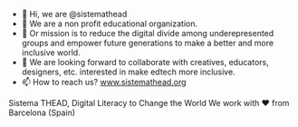 - 👋 Hi, we are @sistemathead
- 👀 We are a non profit educational organization.
- 🌱 Or mission is to reduce the digital divide among underepresented groups and empower future generations to make a better and more inclusive world.
- 💞️ We are looking forward to collaborate with creatives, educators, designers, etc. interested in make edtech more inclusive.
- 📫 How to reach us? www.sistemathead.org

Sistema THEAD, Digital Literacy to Change the World
We work with ❤ from Barcelona (Spain)

<!---
sistemathead/sistemathead is a ✨ special ✨ repository because its `README.md` (this file) appears on your GitHub profile.
You can click the Preview link to take a look at your changes.
--->
